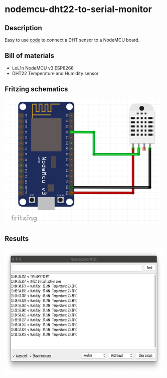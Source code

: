 # nodemcu-dht22-to-serial-monitor

## Description
Easy to use [code](https://github.com/Spanhaak/nodemcu-dht22-to-serial-monitor/blob/master/nodemcu-dht22-to-serial-monitor.ino) to connect a DHT sensor to a NodeMCU board.

## Bill of materials
- LoL1n NodeMCU v3 ESP8266
- DHT22 Temperature and Humidity sensor

## Fritzing schematics
<img src="https://github.com/Spanhaak/nodemcu-dht22-to-serial-monitor/raw/master/Fritzing.png" width="500" height="400">

## Results
<img src="https://github.com/Spanhaak/nodemcu-dht22-to-serial-monitor/blob/master/Serial-Monitor.png" width="1000" height="400">
